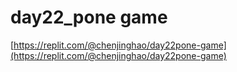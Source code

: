 # day22_pone game

[https://replit.com/@chenjinghao/day22pone-game](https://replit.com/@chenjinghao/day22pone-game)